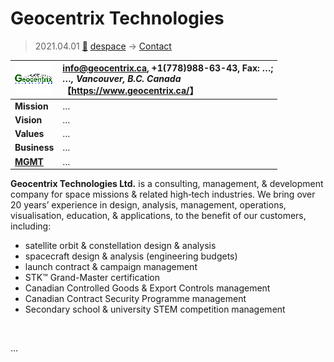 # Geocentrix Technologies
> 2021.04.01 [🚀](../index/index.md) [despace](index.md) → [Contact](contact.md)

|[![](f/con/g/geocentrix_logo1_thumb.png)](f/con/g/geocentrix_logo1.png)|<info@geocentrix.ca>, +1(778)988-63-43, Fax: …;<br> *…, Vancouver, B.C. Canada*<br> 【<https://www.geocentrix.ca/>】|
|:--|:--|
|**Mission**|…|
|**Vision**|…|
|**Values**|…|
|**Business**|…|
|**[MGMT](mgmt.md)**|…|

**Geocentrix Technologies Ltd.** is a consulting, management, & development company for space missions & related high‑tech industries. We bring over 20 years’ experience in design, analysis, management, operations, visualisation, education, & applications, to the benefit of our customers, including:

   - satellite orbit & constellation design & analysis
   - spacecraft design & analysis (engineering budgets)
   - launch contract & campaign management
   - STK™ Grand-Master certification
   - Canadian Controlled Goods & Export Controls management
   - Canadian Contract Security Programme management
   - Secondary school & university STEM competition management

<p style="page-break-after:always"> </p>

…

